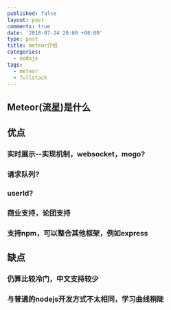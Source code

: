 ```yaml
---
published: false
layout: post
comments: true
date: '2018-07-24 20:00 +08:00'
type: post
title: meteor介绍
categories:
  - nodejs
tags:
  - meteor
  - fullstack
---
```

## Meteor(流星)是什么


## 优点
### 实时展示--实现机制，websocket，mogo?
### 请求队列?
### 
### userId?
### 商业支持，论团支持
### 支持npm，可以整合其他框架，例如express

## 缺点
### 仍算比较冷门，中文支持较少
### 与普通的nodejs开发方式不太相同，学习曲线稍陡
### 
